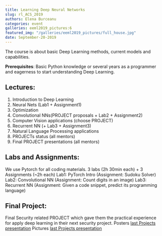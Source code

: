 ```yaml
---
title: Learning Deep Neural Networks
slug: rl_ACS_2019
authors: Elena Burceanu
categories: event
galleries: eeml2019_pictures:6
featured_img: "/galleries/eeml2019_pictures/full_house.jpg"
date: September-20-2019
---
```


The course is about basic Deep Learning methods, current models and
capabilities.

**Prerequisites**: Basic Python knowledge or several years as a programmer and
eagerness to start understanding Deep Learning.

## Lectures:

1. Introduction to Deep Learning
2. Neural Nets (Lab1 + Assignment1)
3. Optimization
4. Convolutional NNs(PROJECT proposals + Lab2 + Assignment2)
5. Computer Vision applications (choose PROJECT)
6. Recurrent NN (+ Lab3 + Assignment3)
7. Natural Language Processing applications
8. PROJECTs status (all mentors)
9. Final PROJECT presentations (all mentors)

## Labs and Assignments:

We use Pytorch for all coding materials.
3 labs (2h 30min each) + 3 Assignments (~2h each)
Lab1: PyTorch Intro (Assignment: Sudoku Solver)
Lab2: Convolutional NN (Assignment: Count digits in an image)
Lab3: Recurrent NN (Assignment: Given a code snippet, predict its programming language)

## Final Project:

Final Security related PROJECT which gave them the practical experience for apply deep learning in their next security project.
Posters [last Projects presentation](https://drive.google.com/open?id=1eIkdSOcMio16wLWULl4L8s8QBruLin-h)
Pictures [last Projects presentation](https://drive.google.com/open?id=1eIkdSOcMio16wLWULl4L8s8QBruLin-h)
